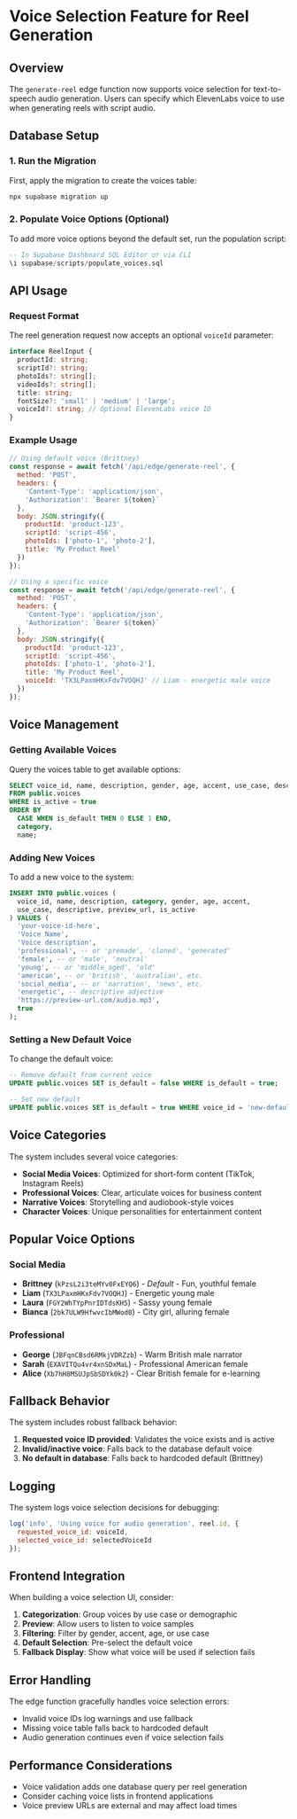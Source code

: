 # Voice Selection Feature for Reel Generation

## Overview

The `generate-reel` edge function now supports voice selection for text-to-speech audio generation. Users can specify which ElevenLabs voice to use when generating reels with script audio.

## Database Setup

### 1. Run the Migration

First, apply the migration to create the voices table:

```bash
npx supabase migration up
```

### 2. Populate Voice Options (Optional)

To add more voice options beyond the default set, run the population script:

```sql
-- In Supabase Dashboard SQL Editor or via CLI
\i supabase/scripts/populate_voices.sql
```

## API Usage

### Request Format

The reel generation request now accepts an optional `voiceId` parameter:

```typescript
interface ReelInput {
  productId: string;
  scriptId?: string;
  photoIds?: string[];
  videoIds?: string[];
  title: string;
  fontSize?: 'small' | 'medium' | 'large';
  voiceId?: string; // Optional ElevenLabs voice ID
}
```

### Example Usage

```javascript
// Using default voice (Brittney)
const response = await fetch('/api/edge/generate-reel', {
  method: 'POST',
  headers: {
    'Content-Type': 'application/json',
    'Authorization': `Bearer ${token}`
  },
  body: JSON.stringify({
    productId: 'product-123',
    scriptId: 'script-456',
    photoIds: ['photo-1', 'photo-2'],
    title: 'My Product Reel'
  })
});

// Using a specific voice
const response = await fetch('/api/edge/generate-reel', {
  method: 'POST',
  headers: {
    'Content-Type': 'application/json',
    'Authorization': `Bearer ${token}`
  },
  body: JSON.stringify({
    productId: 'product-123',
    scriptId: 'script-456',
    photoIds: ['photo-1', 'photo-2'],
    title: 'My Product Reel',
    voiceId: 'TX3LPaxmHKxFdv7VOQHJ' // Liam - energetic male voice
  })
});
```

## Voice Management

### Getting Available Voices

Query the voices table to get available options:

```sql
SELECT voice_id, name, description, gender, age, accent, use_case, descriptive, preview_url
FROM public.voices 
WHERE is_active = true 
ORDER BY 
  CASE WHEN is_default THEN 0 ELSE 1 END,
  category,
  name;
```

### Adding New Voices

To add a new voice to the system:

```sql
INSERT INTO public.voices (
  voice_id, name, description, category, gender, age, accent, 
  use_case, descriptive, preview_url, is_active
) VALUES (
  'your-voice-id-here',
  'Voice Name',
  'Voice description',
  'professional', -- or 'premade', 'cloned', 'generated'
  'female', -- or 'male', 'neutral'
  'young', -- or 'middle_aged', 'old'
  'american', -- or 'british', 'australian', etc.
  'social_media', -- or 'narration', 'news', etc.
  'energetic', -- descriptive adjective
  'https://preview-url.com/audio.mp3',
  true
);
```

### Setting a New Default Voice

To change the default voice:

```sql
-- Remove default from current voice
UPDATE public.voices SET is_default = false WHERE is_default = true;

-- Set new default
UPDATE public.voices SET is_default = true WHERE voice_id = 'new-default-voice-id';
```

## Voice Categories

The system includes several voice categories:

- **Social Media Voices**: Optimized for short-form content (TikTok, Instagram Reels)
- **Professional Voices**: Clear, articulate voices for business content
- **Narrative Voices**: Storytelling and audiobook-style voices
- **Character Voices**: Unique personalities for entertainment content

## Popular Voice Options

### Social Media
- **Brittney** (`kPzsL2i3teMYv0FxEYQ6`) - *Default* - Fun, youthful female
- **Liam** (`TX3LPaxmHKxFdv7VOQHJ`) - Energetic young male
- **Laura** (`FGY2WhTYpPnrIDTdsKH5`) - Sassy young female
- **Bianca** (`2bk7ULW9HfwvcIbMWod0`) - City girl, alluring female

### Professional
- **George** (`JBFqnCBsd6RMkjVDRZzb`) - Warm British male narrator
- **Sarah** (`EXAVITQu4vr4xnSDxMaL`) - Professional American female
- **Alice** (`Xb7hH8MSUJpSbSDYk0k2`) - Clear British female for e-learning

## Fallback Behavior

The system includes robust fallback behavior:

1. **Requested voice ID provided**: Validates the voice exists and is active
2. **Invalid/inactive voice**: Falls back to the database default voice
3. **No default in database**: Falls back to hardcoded default (Brittney)

## Logging

The system logs voice selection decisions for debugging:

```javascript
log('info', 'Using voice for audio generation', reel.id, {
  requested_voice_id: voiceId,
  selected_voice_id: selectedVoiceId
});
```

## Frontend Integration

When building a voice selection UI, consider:

1. **Categorization**: Group voices by use case or demographic
2. **Preview**: Allow users to listen to voice samples
3. **Filtering**: Filter by gender, accent, age, or use case
4. **Default Selection**: Pre-select the default voice
5. **Fallback Display**: Show what voice will be used if selection fails

## Error Handling

The edge function gracefully handles voice selection errors:

- Invalid voice IDs log warnings and use fallback
- Missing voice table falls back to hardcoded default
- Audio generation continues even if voice selection fails

## Performance Considerations

- Voice validation adds one database query per reel generation
- Consider caching voice lists in frontend applications
- Voice preview URLs are external and may affect load times 